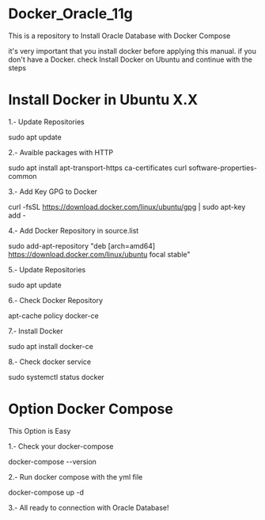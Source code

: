 # Docker_Oracle_11g
This  is a repository to Install Oracle Database with Docker Compose 

it's very important that you install docker before applying this manual. if you don't have a Docker. check Install Docker on Ubuntu and continue with the steps

# Install Docker in Ubuntu X.X

1.- Update Repositories

sudo apt update

2.- Avaible packages with HTTP

sudo apt install apt-transport-https ca-certificates curl software-properties-common

3.- Add Key GPG to Docker

curl -fsSL https://download.docker.com/linux/ubuntu/gpg | sudo apt-key add -

4.- Add Docker Repository in source.list

sudo add-apt-repository "deb [arch=amd64] https://download.docker.com/linux/ubuntu focal stable"

5.- Update Repositories

sudo apt update

6.- Check Docker Repository

apt-cache policy docker-ce 

7.- Install Docker

sudo apt install docker-ce

8.- Check docker service

sudo systemctl status docker

# Option Docker Compose

This Option is Easy

1.- Check your docker-compose 

docker-compose --version

2.- Run docker compose with the yml file

docker-compose up -d

3.- All ready to connection with Oracle Database!
